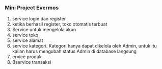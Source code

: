 ### Mini Project Evermos
1. service login dan register
2. ketika berhasil register, toko otomatis terbuat
3. Service untuk mengelola akun
4. service toko
5. service alamat
6. service kategori. Kategori hanya dapat dikelola oleh Admin, untuk itu kalian harus mengubah status Admin di database langsung
7. ervice produk
8. Bservice transaksi
